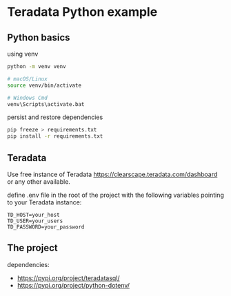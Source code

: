 # Teradata Python example

## Python basics

using venv

```bash
python -m venv venv

# macOS/Linux
source venv/bin/activate

# Windows Cmd
venv\Scripts\activate.bat
```

persist and restore dependencies

```bash
pip freeze > requirements.txt
pip install -r requirements.txt
```

## Teradata

Use free instance of Teradata https://clearscape.teradata.com/dashboard or any
other available.

define .env file in the root of the project with the following variables
pointing to your Teradata instance:

```dotenv
TD_HOST=your_host
TD_USER=your_users
TD_PASSWORD=your_password
```

## The project

dependencies:

- https://pypi.org/project/teradatasql/
- https://pypi.org/project/python-dotenv/
